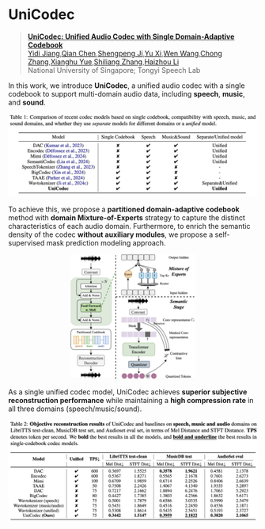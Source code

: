 # UniCodec

> [**UniCodec: Unified Audio Codec with Single Domain-Adaptive Codebook**](https://arxiv.org/abs/2502.20067)<br>
> [Yidi Jiang](https://scholar.google.com/citations?user=le6gC58AAAAJ&hl=en&oi=ao),[Qian Chen](https://scholar.google.com/citations?user=8eosmSQAAAAJ&hl=en&oi=ao),[Shengpeng Ji](https://scholar.google.com/citations?user=zuRaB-oAAAAJ&hl=en&oi=ao),[Yu Xi](https://scholar.google.com/citations?user=dszdUXYAAAAJ&hl=zh-CN),[Wen Wang](https://scholar.google.com.hk/citations?user=85Tj1OwAAAAJ&hl=en),[Chong Zhang](https://scholar.google.com.sg/citations?user=nqcBaoYAAAAJ&hl=en),[Xianghu Yue](https://scholar.google.com/citations?user=jWNJCDIAAAAJ&hl=en),[Shiliang Zhang](https://scholar.google.com/citations?user=BcWMSE4AAAAJ&hl=zh-CN),[Haizhou Li](https://colips.org/~eleliha/)<br>
> National University of Singapore; Tongyi Speech Lab<br>

In this work, we introduce **UniCodec**, a unified audio codec with a single codebook to support multi-domain audio data, including **speech**, **music**, and **sound**. 

![comparison](https://github.com/Jiang-Yidi/UniCodec/blob/main/comparison%20table.png)

To achieve this, we propose a **partitioned domain-adaptive codebook** method with **domain Mixture-of-Experts** strategy to capture the distinct characteristics of each audio domain. Furthermore, to enrich the semantic density of the codec **without auxiliary modules**, we propose a self-supervised mask prediction modeling approach. 

<div align=center>
<img src="https://github.com/Jiang-Yidi/UniCodec/blob/main/overview.png" width="50%">
</div>

As a single unified codec model, UniCodec achieves **superior subjective reconstruction performance** while maintaining a **high compression rate** in all three domains (speech/music/sound).

![main](https://github.com/Jiang-Yidi/UniCodec/blob/main/main%20result.png)

